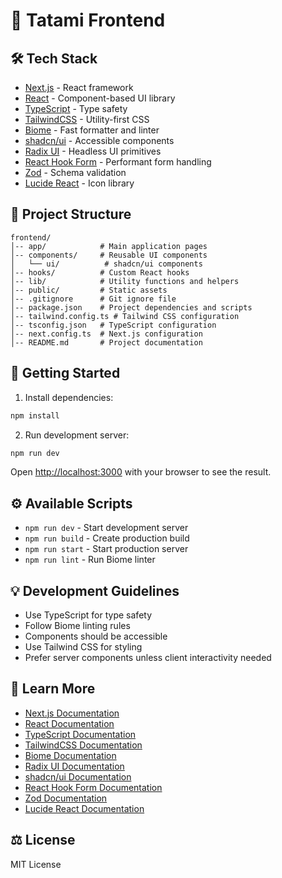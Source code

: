 # 🎨 Tatami Frontend

## 🛠 Tech Stack

- [Next.js](https://nextjs.org/) - React framework
- [React](https://react.dev/) - Component-based UI library
- [TypeScript](https://www.typescriptlang.org/) - Type safety
- [TailwindCSS](https://tailwindcss.com/) - Utility-first CSS
- [Biome](https://biomejs.dev/) - Fast formatter and linter
- [shadcn/ui](https://ui.shadcn.com/) - Accessible components
- [Radix UI](https://www.radix-ui.com/) - Headless UI primitives
- [React Hook Form](https://react-hook-form.com/) - Performant form handling
- [Zod](https://zod.dev/) - Schema validation
- [Lucide React](https://lucide.dev/) - Icon library

## 📝 Project Structure

```
frontend/
│-- app/            # Main application pages
│-- components/     # Reusable UI components
│   └── ui/          # shadcn/ui components
│-- hooks/          # Custom React hooks
│-- lib/            # Utility functions and helpers
│-- public/         # Static assets
│-- .gitignore      # Git ignore file
│-- package.json    # Project dependencies and scripts
│-- tailwind.config.ts # Tailwind CSS configuration
│-- tsconfig.json   # TypeScript configuration
│-- next.config.ts  # Next.js configuration
│-- README.md       # Project documentation
```

## 🚀 Getting Started

1. Install dependencies:
```bash
npm install
```

2. Run development server:
```bash
npm run dev
```

Open [http://localhost:3000](http://localhost:3000) with your browser to see the result.

## ⚙️ Available Scripts

- `npm run dev` - Start development server
- `npm run build` - Create production build
- `npm run start` - Start production server
- `npm run lint` - Run Biome linter

## 💡 Development Guidelines

- Use TypeScript for type safety
- Follow Biome linting rules
- Components should be accessible
- Use Tailwind CSS for styling
- Prefer server components unless client interactivity needed

## 📖 Learn More

- [Next.js Documentation](https://nextjs.org/docs)
- [React Documentation](https://react.dev/learn)
- [TypeScript Documentation](https://www.typescriptlang.org/docs/)
- [TailwindCSS Documentation](https://tailwindcss.com/docs)
- [Biome Documentation](https://biomejs.dev/guides/getting-started/)
- [Radix UI Documentation](https://www.radix-ui.com/themes/docs/overview/getting-started)
- [shadcn/ui Documentation](https://ui.shadcn.com/docs)
- [React Hook Form Documentation](https://react-hook-form.com/get-started)
- [Zod Documentation](https://zod.dev/)
- [Lucide React Documentation](https://lucide.dev/guide/)

## ⚖️ License

MIT License
